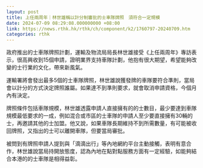 ```yaml
---
layout: post
title: 上任兩周年｜林世雄稱以計分制審批的士車隊牌照　須符合一定規模
date: 2024-07-09 08:29:08.000000000 +08:00
link: https://news.rthk.hk/rthk/ch/component/k2/1760797-20240709.htm
categories: rthk
---
```


政府推出的士車隊牌照計劃，運輸及物流局局長林世雄接受《上任兩周年》專訪表示，很高興收到15個申請，證明業界支持車隊計劃，他抱有很大期望，希望能夠改變的士行業的文化，帶來新風氣。

運輸署將會發出最多5個的士車隊牌照，林世雄說獲發牌的車隊要符合準則，當局會以計分的方式決定牌照誰屬。如果達不到準則要求，就會取消申請資格，今個月內有決定。

牌照條件包括車隊規模，林世雄透露申請人直接擁有的的士數目，最少要達到車隊規模最低要求的一成，例如混合或市區的士車隊的申請人至少要直接擁有30輛的士，再邀請其他的士加盟。他又說，如果車隊長期維持不到所需數量，有可能被收回牌照，又指出的士可以離開車隊，但要當局審批。

被問到有牌照申請人提到與「滴滴出行」等內地網約平台主動接觸，表明有意合作，林世雄說當局持開放態度，認為內地在點對點服務方面有一定經驗，如能夠結合本港的的士車隊是相得益彰。
